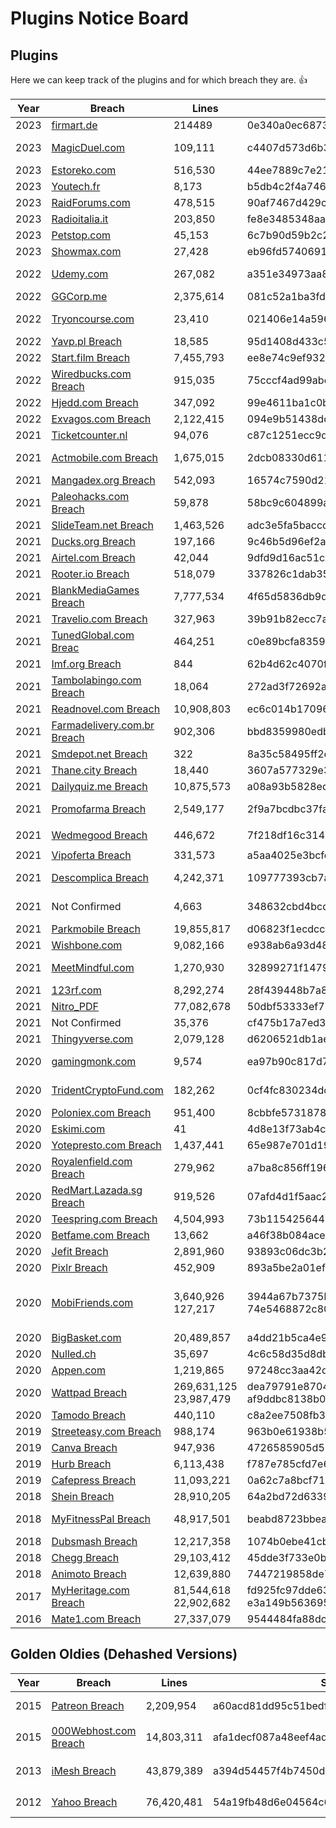 # Plugins Notice Board

## Plugins
Here we can keep track of the plugins and for which breach they are. :+1:

| Year | Breach | Lines | SHA-1 | Filename | Plugin | Kudos |
| ---- | ------ |------ | ----- | -------- | ------ | ----- |
| 2023 | [firmart.de][P_221] | 214489 | 0e340a0ec68737bd2493e40529b25131d9204100 | `Firmart_EP_Dehash - Germany - Firmart.de.txt` | [2023-firmart_de.py] | [Me :)] |
| 2023 | [MagicDuel.com][P_226] | 109,111 | c4407d573d6b3dc5ab3331d2c28d5a245e6a3401 | `MagicalDuel_EP_Dehash.txt` | [2023-magicalduel_com.py] | [Me :)] |
| 2023 | [Estoreko.com][P_219] | 516,530 | 44ee7889c7e211affa74777c65ba763328cc2c42 | `revupas_users.sql` | [2023-estoreko_com.py] | [Me :)] |
| 2023 | [Youtech.fr][P_218] | 8,173 | b5db4c2f4a7463ac7fc88a621176ee376b21b7ba | `youtech.fr.sql` | [2023-youtech_fr.py] | [Me :)] |
| 2023 | [RaidForums.com][P_217] | 478,515 | 90af7467d429c11f3d7d34f934f77ed1fdde96da | `raidforums.com.sql` | [2023-raidforums_com.py] | [Me :)] |
| 2023 | [Radioitalia.it][P_216] | 203,850 | fe8e3485348aa77d832fa6b49ac98f5337b6dc7f | `radioitalia.txt`| [2023-radioitalia_it.py] | [Me :)] |
| 2023 | [Petstop.com][P_215] | 45,153 | 6c7b90d59b2c2610d5f9e617613408fd4be5bb4f | `PETSTOP_FULL.sql` | [2023-petstop_com.py] | [Me :)] |
| 2023 | [Showmax.com][P_213] | 27,428 | eb96fd5740691fc3fe5fd8b1c05f4896ea757f53 | `showmax_28k_parsed.txt` | [2023-showmax_com.py] | [Me :)] |
| 2022 | [Udemy.com][P_223] | 267,082 | a351e34973aa81b90daf575bdfec62bea25b79c5 | `udemy.com 270k.txt` | [2022-udemy_com_270k.py] | [@Reelix] |
| 2022 | [GGCorp.me][P_212] | 2,375,614 | 081c52a1ba3fdd9e1f253747ef04fb13f7e693f5 | `ggcorp.me_august2022.sql` | [2022-ggcorp_me.py] | [Me :)] |
| 2022 | [Tryoncourse.com][P_211] | 23,410 | 021406e14a596bc765a5cc629270a4e45acad8a2 | `tryoncourse.csv` | [2022-tryoncourse_com.py] | [Me :)] |
| 2022 | [Yavp.pl Breach][P_210] | 18,585 | 95d1408d433c5839ade43227f0098cec7e1b9b87 | `yavp.pl_e_p.txt` | [2022-yavp_pl.py] | [Me :)] |
| 2022 | [Start.film Breach][P_207] | 7,455,793 | ee8e74c9ef9322ec67b7eaf14082804cf77fd7af | `data.csv` | [2022-start_film.py] | [Me :)] |
| 2022 | [Wiredbucks.com Breach][P_206] | 915,035 | 75cccf4ad99abca7dde88f3c330152b20b287cb8 | `wiredbucks.com_combo.txt` | [2022-wiredbucks_com.py] | [Me :)] | 
| 2022 | [Hjedd.com Breach][P_205] | 347,092 | 99e4611ba1c0b3786bf991a46c4d9e6c8feb1aef | `Email_pass.txt` | [2022-hjedd_com.py] | [Me :)] |
| 2022 | [Exvagos.com Breach][P_204] | 2,122,415 | 094e9b51438dc32a8f6567d190c3b60eeb524584 | `exvagos.com_users.sql` | [2022-exvagos_com.py] | [Me :)] |
| 2021 | [Ticketcounter.nl][P_222] | 94,076 | c87c1251ecc9d4bad3a5f082337484688420278f | `TicketCounter.nl.csv` | [2021-ticketcounter_nl.py] | [@Reelix] |
| 2021 | [Actmobile.com Breach][P_220] | 1,675,015 | 2dcb08330d61166541af4229ba54cd815919d050 | `ActMobile.com.parsed.txt` | [2021-actmobile_com.py] | [Me :)] |
| 2021 | [Mangadex.org Breach][P_214] | 542,093 | 16574c7590d218214d518e4ac5d29107440f5b36 | `MangaDex.org.txt` | [2021-mangadex_org.py] | [Me :)] |
| 2021 | [Paleohacks.com Breach][P_209] | 59,878 | 58bc9c604899a8a218b60d4daf194d5e6db538d2 | `users.csv` | [2021-paleohacks_com.py] | [Me :)] |
| 2021 | [SlideTeam.net Breach][P_208] | 1,463,526 | adc3e5fa5baccd657be89979da97a4415c1cd33b | `slideteam.net_1.4m_magento_april2020.csv` | [2021-slideteam_net.py] | [Me :)] |
| 2021 | [Ducks.org Breach][P_203] | 197,166 | 9c46b5d96ef2a794f4e33231e028d330a6962dc9 | `ducks.org.txt` | [2021-ducks_org.py] | [Me :)] |
| 2021 | [Airtel.com Breach][P_201] | 42,044 | 9dfd9d16ac51c460e3ee2fd6630648d613e6c068 | `Airtel_Email_pass.txt` | [2021-airtel_com.py] | [Me :)] |
| 2021 | [Rooter.io Breach][P_199] | 518,079 | 337826c1dab3547cd1c528318ca7798ca5ab8aea | `rooter.sql` | [2021-rooter_io.py] | [Me :)] |
| 2021 | [BlankMediaGames Breach][P_198] | 7,777,534 | 4f65d5836db9d7aaad23f9252f70041f0f473a82 | `BlankMediaGames.sql` | [2021-blankmediagames_com.py] | [Me :)] |
| 2021 | [Travelio.com Breach][P_196] | 327,963 | 39b91b82ecc7ad02fe6d04db9eb76c6b3d7f7c0e | `TRAVELIO.csv` | [2021-travelio_com.py] | [Me :)] |
| 2021 | [TunedGlobal.com Breac][P_193] | 464,251 | c0e89bcfa835910c2b0a3ae748995473375d438f | `music_users.sql` | [2021-tunedglobal_com.py] | [Me :)] |
| 2021 | [Imf.org Breach][P_192] | 844 | 62b4d62c4070f7e3c9b31fb68958760d7cc41883 | `imf.org.csv` | [2021-imf_org.py] | [Me :)] |
| 2021 | [Tambolabingo.com Breach][P_191] | 18,064 | 272ad3f72692a7b06013a5827a675b35efae9481 | `tambola_email.txt` | [2021-tambolabingo.com.py] | [Me :)] |
| 2021 | [Readnovel.com Breach][P_190] | 10,908,803 | ec6c014b17096592994cbb82c502d5b8b9694f0f | `Readnovel.com_Dehash.txt` | [2021-readnovel_com.py] | [Me :)] |
| 2021 | [Farmadelivery.com.br Breach][P_189] | 902,306 | bbd8359980edbfe9adc31cf16c67f11bd87d7f95 | `FARMADELIVERY.COM.BR.txt` | [2021-farmadelivery_com.py] | [Me :)] |
| 2021 | [Smdepot.net Breach][P_185] | 322 | 8a35c58495ff2e4920fda189d1024d7d711aa2b3 | `Smdepot.net 2021.sql` | [2021-smdepot_net.py] | [Me :)] |
| 2021 | [Thane.city Breach][P_184] | 18,440 | 3607a577329e3a52a540ee2cc76db3faea589981 | `thane.city - 2021-07-04.txt` | [2021-thane_city.py] | [Me :)] |
| 2021 | [Dailyquiz.me Breach][P_182] | 10,875,573 | a08a93b5828ed61c09863e43e28d0f08a68ed221 | `dailyquiz.me2021.csv` | [2021-dailyquiz_me.py] | [Me :)] |
| 2021 | [Promofarma Breach][P_180] | 2,549,177 | 2f9a7bcdbc37fa6d94700ee22035d93c0cc24657 | `promofarma.com(2021).csv` | [2021-promofarma_com.py] | [Me :)] |
| 2021 | [Wedmegood Breach][P_178] | 446,672 | 7f218df16c31449354ffae70d2cf63e174bbfd45 | `wedmegood_symfony-PROD.backup_Jan_06_21_06-30.sql` | None | [Me :)] |
| 2021 | [Vipoferta Breach][P_177] | 331,573 | a5aa4025e3bcfece9c62a83a7e7b9905edc87ebc | `vip_users_front.csv` | [2021-vipoferta_bg.py] | [Me :)] |
| 2021 | [Descomplica Breach][P_176] | 4,242,371 | 109777393cb7a8a9158fee05b981844663e8420a | `users.sql` | [2021-descomplica_com_br.py] | [Me :)] |
| 2021 | Not Confirmed | 4,663 | 348632cbd4bcdbfabae387d0d8e3cf955f5396c1 | `community_users_202104192144.csv` | [2021-officegenie_co_uk.py] | [Me :)] |
| 2021 | [Parkmobile Breach][P_173] | 19,855,817 | d06823f1ecdccab5aae1ed79db3d2787a16d9f8b | `Parkmobile.us_2021-03-21.9M.csv` | [2021-parkmobile_us.py] | [Me :)] |
| 2021 | [Wishbone.com][P_157] | 9,082,166 | e938ab6a93d48ba64179adcb7871767b8bf0cde4 | `users.sql` | [2021-wishbone_com.py] | [Me :)] |
| 2021 | [MeetMindful.com][P_156] | 1,270,930 | 32899271f14797127fe8e57b13d78237f1b211fb | `mindful` | [2021-meetmindful_com.py] | [Me :)] |
| 2021 | [123rf.com][P_151] | 8,292,274 | 28f439448b7a8237e62847d4df48b95d42c1fec4 | `123rf.com_member.sql` | [2021-123rf_com.py] | [Me :)] |
| 2021 | [Nitro_PDF][P_152] | 77,082,678 | 50dbf53333ef77ef59cd170be4c33931e613b8d9 | `nitrocloud.tsv` | [2021-nitropdf_com.py] | [Me :)] |
| 2021 | Not Confirmed | 35,376 | cf475b17a7ed3fee45d17ccb57763c7a5c99ad9d | `35k_Wish.com_2021_Stranded.txt` | [2021-wish_com.py] | [@leonjza] |
| 2021 | [Thingyverse.com][P_183] | 2,079,128 | d6206521db1aebb8ccc628ee9c6f49142daf5ce4 | `thingiverse.com.sql` | [2020-thingiverse.com.py] | [Me :)] |
| 2020 | [gamingmonk.com][P_225] | 9,574 | ea97b90c817d7d2532370c294002ec66b62de033 | `GaminhMonk_EP_Dehash.txt` | [2020-gamingmonk_com.py] | [@Reelix] |
| 2020 | [TridentCryptoFund.com][P_224] | 182,262 | 0cf4fc830234dce6027753787b264912c8cf30ee | `Trident_EP_Dehash.txt` | [2020-tridentcryptofund_com.py] | [@Reelix] |
| 2020 | [Poloniex.com Breach][P_216] | 951,400 | 8cbbfe5731878aa7a5ee8902dca81ef9c42c77f8 | `Poloniex.com_950k.txt` | [2020-poloniex_com.py] | [Me :)] |
| 2020 | [Eskimi.com][P_202] | 41 | 4d8e13f73ab4c7df3716608f6db9d8f8849531a6 | `eskimi_dehash.txt` | [2020-eskimi_com.py] | [Me :)] |
| 2020 | [Yotepresto.com Breach][P_200] | 1,437,441 | 65e987e701d19ce2b85a8ea2203a0fbe7e18eb71 | `yotepresto_users.csv` | [2020-yotepresto_com.py] | [Me :)] |
| 2020 | [Royalenfield.com Breach][P_197] | 279,962 | a7ba8c856ff1966ca0fee9a835ff660c98806024 | `49.205.181.100.re-node-db.users(royalenfield.com).json` | [2020-royalenfield_com.py] | [Me :)] |
| 2020 | [RedMart.Lazada.sg Breach][P_195] | 919,526 | 07afd4d1f5aac2d142397f779ac26ee9bb2d9c12 | `Redmart.lazada.sg.txt` | [2020-redmart_lazada_sg.py] | [Me :)] |
| 2020 | [Teespring.com Breach][P_187] | 4,504,993 | 73b11542564476ba784756e42f8b0cc97cb7a282 | `teespring.csv` | [2020-teespring_com.py] | [Me :)] |
| 2020 | [Betfame.com Breach][P_186] | 13,662 | a46f38b084ace950b79ba3498f393071d1ce216b | `user.csv` | [2020-betfame_com.py] | [Me :)] |
| 2020 | [Jefit Breach][P_181] | 2,891,960 | 93893c06dc3b29871b058978438d78566e9fad43 | `Jefit(2020).csv` | [2020-jefit_com.py] | [Me :)] |
| 2020 | [Pixlr Breach][P_179] | 452,909 | 893a5be2a01ef7256f679e2ce2a6a4555295bd9d | `pixlr.json` | [2020-pixlr_com.py] | [Me :)] |
| 2020 | [MobiFriends.com][P_161] | 3,640,926<br>127,217 | 3944a67b7375bc15437db8d0c3812eedf7070673<br>74e5468872c80fbc02f7f87bdddd8e582761fc9e | `mobifriends-users.sql`<br>`MobiFriends.com_DataBase.txt` | [2020-mobifriends_com.py]<br>[2020-mobifriends_com1.py] | [Me :)] |
| 2020 | [BigBasket.com][P_160] | 20,489,857 | a4dd21b5ca4e98c82417262f82957005de2db637 | `bb.sql` | [2020-bigbasket_com.py] | [Me :)] |
| 2020 | [Nulled.ch][P_159] | 35,697 | 4c6c58d35d8db2ce974ee8b5264bc8ff6d53c846 | `nulledch.json` | [2020-nulled_ch.py] | [Me :)] |
| 2020 | [Appen.com][P_158] | 1,219,865 | 97248cc3aa42dd3a6bd6b80df88a6d26b630c294 | `Appen.txt` | [2021-appen_com.py] | [Me :)] |
| 2020 | [Wattpad Breach][P_155] | 269,631,125<br>23,987,479 | dea79791e87043a3f76e4d75f33855c7278b0197 <br>af9ddbc8138b013c80c882cb109991bd689c25d1 | `cleaned.csv`<br>`wattpad_24133700_lines.txt` | [2020-wattpad_com.py]<br>[2020-wattpad_com1.py] | [Me :)] |
| 2020 | [Tamodo Breach][P_154] | 440,110 | c8a2ee7508fb3bce0a3aab8a2244757b0540f0c7 | `103.205.96.158.affiliate_master_dev.users.txt` | [2020-tamodo_com.py] | [Me :)] |
| 2019 | [Streeteasy.com Breach][P_194] | 988,174 | 963b0e61938b50bea1a3abb1a6c3cabf2fff40b2 | `streeteasy.sql` | [2019-streeteasy_com.py] | [Me :)] |
| 2019 | [Canva Breach][P_188] | 947,936 | 4726585905d51407b211c1e202cebe9741fcb492 | `Canva.txt` | [2019-canva_com.py] | [Me :)] |
| 2019 | [Hurb Breach][P_174] | 6,113,438 | f787e785cfd7e64f2d170c0a4c66533e75c85df6 | `hotelurbano.sql` | [2019-hurb_com.py] | [Me :)] |
| 2019 | [Cafepress Breach][P_172] | 11,093,221 | 0a62c7a8bcf71773493632feae0926d3bff7c33d | `2019-Cafepress.com 11kk.txt` | [2019-cafepress_com.py] | [Me :)] |
| 2018 | [Shein Breach][P_171] | 28,910,205 | 64a2bd72d6339d947009082d634a2ff97514705d | `2018-Shein.com 30kk.txt` | [2018-shein_com.py] | [Me :)] |
| 2018 | [MyFitnessPal Breach][P_170] | 48,917,501 | beabd8723bbea33982b91e85eb35cceae3e7faee | `2018-myfitnesspal_emailpass_50M.txt` | [2018-myfitnesspal_com.py] | [Me :)] |
| 2018 | [Dubsmash Breach][P_169] | 12,217,358 | 1074b0ebe41cbc38046b2cd8bcdbfbadaff64192 | `2018-Dubsmash.com 12.3kk.txt` | [2018-dubsmash_com.py] | [Me :)] |
| 2018 | [Chegg Breach][P_168] | 29,103,412 | 45dde3f733e0b5430eac5b78d83b1fe07977d88d | `2018-Chegg.com 29kk.txt` | [2018-chegg_com.py] | [Me :)] |
| 2018 | [Animoto Breach][P_167] | 12,639,880 | 7447219858de776719cbe037e5636315d739062b | `2018-Animoto.com 13.3kk.txt` | [2018-animoto_com.py] | [Me :)] |
| 2017 | [MyHeritage.com Breach][P_166] | 81,544,618<br>22,902,682 | fd925fc97dde636c2097ca23e4e59a567e4f006d<br>e3a149b563695ce0bcbf31e02266156bb04b1f97 | `2017-Myheritage.com 81kk.txt`<br>`2017-MyHeritage.com 23kk.txt` | [2017-myheritage_com.py] | [Me :)] |
| 2016 | [Mate1.com Breach][P_165] | 27,337,079 | 9544484fa88dcc6652e5503c0e5296ac7191e39c | `2016-Mate1.com 27.5kk.txt` | [2016-mate1_com.py] | [Me :)] |


## Golden Oldies (Dehashed Versions)
| Year | Breach | Lines | SHA-1 | Filename | Plugin | Kudos |
| ---- | ------ |------ | ----- | -------- | ------ | ----- |
| 2015 | [Patreon Breach][P_150] | 2,209,954 | a60acd81dd95c51bedfc056e4caeda86b70ed0d0 | `patreon.sql` | [2015-patreon_com.py] | [@leonjza] |
| 2015 | [000Webhost.com Breach][P_164] | 14,803,311 | afa1decf087a48eef4adf8f554baf1cbcbbb580c | `2015-000webhost.com 14.8kk.txt` | [2015-000webhost_com.py] | [Me :)] |
| 2013 | [iMesh Breach][P_163] | 43,879,389 | a394d54457f4b7450d3afb348794e6d10f6bcbb5 | `2013-iMesh.com 44kk [+8kk new records].txt` | [2013-imesh_com.py] | [Me :)] |
| 2012 | [Yahoo Breach][P_162] | 76,420,481 | 54a19fb48d6e04564c60788b951041d0ee9c8e7d | `2012-Yahoo.com 77kk.txt` | [2012-yahoo_com.py] | [Me :)] |



[Not Confirmed]: <None://>
[P_150]: <https://haveibeenpwned.com/PwnedWebsites#Patreon>
[P_151]: <https://haveibeenpwned.com/PwnedWebsites#123RF>
[P_152]: <https://haveibeenpwned.com/PwnedWebsites#Nitro>
[P_153]: <None://>
[P_154]: <https://haveibeenpwned.com/PwnedWebsites#Tamodo>
[P_155]: <https://haveibeenpwned.com/PwnedWebsites#Wattpad>
[P_156]: <https://haveibeenpwned.com/PwnedWebsites#MeetMindful>
[P_157]: <https://haveibeenpwned.com/PwnedWebsites#Wishbone2020>
[P_158]: <https://haveibeenpwned.com/PwnedWebsites#Appen>
[P_159]: <https://haveibeenpwned.com/PwnedWebsites#NulledCH>
[P_160]: <https://haveibeenpwned.com/PwnedWebsites#bigbasket>
[P_161]: <https://www.zdnet.com/article/dating-app-mobifriends-silent-on-security-breach-impacting-3-6-million-users/>
[P_162]: <https://en.wikipedia.org/wiki/Yahoo!_data_breaches>
[P_163]: <https://haveibeenpwned.com/PwnedWebsites#iMesh>
[P_164]: <https://haveibeenpwned.com/PwnedWebsites#000webhost>
[P_165]: <https://haveibeenpwned.com/PwnedWebsites#Mate1>
[P_166]: <https://haveibeenpwned.com/PwnedWebsites#MyHeritage>
[P_167]: <https://haveibeenpwned.com/PwnedWebsites#Animoto>
[P_168]: <https://haveibeenpwned.com/PwnedWebsites#Chegg>
[P_169]: <https://haveibeenpwned.com/PwnedWebsites#Dubsmash>
[P_170]: <https://haveibeenpwned.com/PwnedWebsites#MyFitnessPal>
[P_171]: <https://haveibeenpwned.com/PwnedWebsites#SHEIN>
[P_172]: <https://haveibeenpwned.com/PwnedWebsites#CafePress>
[P_173]: <https://haveibeenpwned.com/PwnedWebsites#ParkMobile>
[P_174]: <https://haveibeenpwned.com/PwnedWebsites#Hurb>
[P_175]: <None://>
[P_176]: <https://haveibeenpwned.com/PwnedWebsites#Descomplica>
[P_177]: <None://>
[P_178]: <https://haveibeenpwned.com/PwnedWebsites#WedMeGood>
[P_179]: <https://haveibeenpwned.com/PwnedWebsites#Pixlr>
[P_180]: <https://haveibeenpwned.com/PwnedWebsites#Promofarma>
[P_181]: <https://haveibeenpwned.com/PwnedWebsites#Jefit>
[P_182]: <https://haveibeenpwned.com/PwnedWebsites#DailyQuiz>
[P_183]: <None://>
[P_184]: <https://rfmirror.com/Thread-Reupload-Free-Release-Thane-city-2021-07-04>
[P_185]: <https://rfmirror.com/Thread-SQL-Free-Release-Smdepot-net-2021-07>
[P_186]: <https://rfmirror.com/Thread-Betfame-com-Database-Leak-15k-Userbase>
[P_187]: <https://haveibeenpwned.com/PwnedWebsites#Teespring>
[P_188]: <https://haveibeenpwned.com/PwnedWebsites#Canva>
[P_189]: <None://>
[P_190]: <https://hacknotice.com/2021/06/01/readnovel-com/>
[P_191]: <None://>
[P_192]: <None://>
[P_193]: <None://>
[P_194]: <https://haveibeenpwned.com/PwnedWebsites#StreetEasy>
[P_195]: <https://haveibeenpwned.com/PwnedWebsites#Lazada>
[P_196]: <https://www.riskbasedsecurity.com/2021/12/14/dark-web-roundup-november-2021/>
[P_197]: <https://haveibeenpwned.com/PwnedWebsites#RoyalEnfield>
[P_198]: <https://haveibeenpwned.com/PwnedWebsites#BlankMediaGames>
[P_199]: <https://www.riskbasedsecurity.com/2021/01/25/shinyhunters-wave-3-one-hacker-exposes-over-125-million-credentials/>
[P_200]: <https://haveibeenpwned.com/PwnedWebsites#YoteprestoCom>
[P_201]: <https://www.thetechoutlook.com/news/technology/security/a-recently-leaked-data-from-2021-airtels-data-breach-shows-18k-people-having-same-password/>
[P_202]: <https://haveibeenpwned.com/PwnedWebsites#Eskimi>
[P_203]: <https://haveibeenpwned.com/PwnedWebsites#DucksUnlimited>
[P_204]: <https://breached.to/Thread-ExVagos-Database-Leaked-Download>
[P_205]: <https://breached.to/Thread-hjedd-Database-Leaked-Download>
[P_206]: <https://haveibeenpwned.com/PwnedWebsites#Start>
[P_207]: <None://>
[P_208]: <https://haveibeenpwned.com/PwnedWebsites#SlideTeam>
[P_209]: <https://www.zdnet.com/article/paleohacks-data-leak-exposes-customer-records-password-reset-tokens/>
[P_210]: <None://>
[P_211]: <https://news.kaduu.ch/2022/10/20/popular-north-american-crm-solution-has-been-hacked/>
[P_212]: <https://haveibeenpwned.com/PwnedWebsites#GGCorp>
[P_213]: <https://mybroadband.co.za/news/security/494655-showmax-passwords-for-over-27000-accounts-leaked-online.html>
[P_214]: <https://haveibeenpwned.com/PwnedWebsites#MangaDex>
[P_215]: <None://>
[P_216]: <None://>
[P_217]: <https://haveibeenpwned.com/PwnedWebsites#RaidForums>
[P_218]: <None://>
[P_219]: <None://>
[P_220]: <https://haveibeenpwned.com/PwnedWebsites#ActMobile>
[P_221]: <https://leakbase.io/threads/db-fitmart-de-dutch-fitness-217k-2023-leak.12014/>
[P_222]: <None://>
[P_223]: <None://>
[P_224]: <None://>
[P_225]: <None://>
[P_226]: <https://haveibeenpwned.com/PwnedWebsites#MagicDuel>

[Me :)]: <https://github.com/StingraySA>
[@leonjza]: <https://github.com/leonjza>
[@Reelix]: <https://github.com/Reelix>

[2015-patreon_com.py]: <../parsers/2015-patreon_com.py>
[2021-123rf_com.py]: <../parsers/2021-123rf_com.py>
[2021-nitropdf_com.py]: <../parsers/2021-nitropdf_com.py>
[2021-wish_com.py]: <../parsers/2021-wish_com.py>
[2020-tamodo_com.py]: <../parsers/2020-tamodo_com.py>
[2020-wattpad_com.py]: <../parsers/2020-wattpad_com.py>
[2020-wattpad_com1.py]: <../parsers/2020-wattpad_com1.py>
[2021-meetmindful_com.py]: <../parsers/2021-meetmindful_com.py>
[2021-wishbone_com.py]: <../parsers/2021-wishbone_com.py>
[2021-appen_com.py]: <../parsers/2021-appen_com.py>
[2020-nulled_ch.py]: <../parsers/2020-nulled_ch.py>
[2020-bigbasket_com.py]: <../parsers/2020-bigbasket_com.py>
[2020-mobifriends_com.py]: <../parsers/2020-mobifriends_com.py>
[2020-mobifriends_com1.py]: <../parsers/2020-mobifriends_com1.py>
[2012-yahoo_com.py]: <../parsers/2012-yahoo_com.py>
[2013-imesh_com.py]: <../parsers/2013-imesh_com.py>
[2015-000webhost_com.py]: <../parsers/2015-000webhost_com.py>
[2016-mate1_com.py]: <../parsers/2016-mate1_com.py>
[2017-myheritage_com.py]: <../parsers/2017-myheritage_com.py>
[2018-animoto_com.py]: <../parsers/2018-animoto_com.py>
[2018-chegg_com.py]: <../parsers/2018-chegg_com.py>
[2018-dubsmash_com.py]: <../parsers/2018-dubsmash_com.py>
[2018-myfitnesspal_com.py]: <../parsers/2018-myfitnesspal_com.py>
[2018-shein_com.py]: <../parsers/2018-shein_com.py>
[2019-cafepress_com.py]: <../parsers/2019-cafepress_com.py>
[2021-parkmobile_us.py]: <../parsers/2021-parkmobile_us.py>
[2019-hurb_com.py]: <../parsers/2019-hurb_com.py>
[2021-officegenie_co_uk.py]: <../parsers/2021-officegenie_co_uk.py>
[2021-descomplica_com_br.py]: <../parsers/2021-descomplica_com_br.py>
[2021-vipoferta_bg.py]: <../parsers/2021-vipoferta_bg.py>
[2020-pixlr_com.py]: <../parsers/2020-pixlr_com.py>
[2021-promofarma_com.py]: <../parsers/2021-promofarma_com.py>
[2020-jefit_com.py]: <../parsers/2020-jefit_com.py>
[2021-dailyquiz_me.py]: <../parsers/2021-dailyquiz_me.py>
[2020-thingiverse.com.py]: <../parsers/2020-thingiverse.com.py>
[2021-thane_city.py]: <../parsers/2021-thane_city.py>
[2021-smdepot_net.py]: <../parsers/2021-smdepot_net.py>
[2020-betfame_com.py]: <../parsers/2020-betfame_com.py>
[2020-teespring_com.py]: <../parsers/2020-teespring_com.py>
[2019-canva_com.py]: <../parsers/2019-canva_com.py>
[2021-farmadelivery_com.py]: <../parsers/2021-farmadelivery_com.py>
[2021-readnovel_com.py]: <../parsers/2021-readnovel_com.py>
[2021-tunedglobal_com.py]: <../parsers/2021-tunedglobal_com.py>
[2019-streeteasy_com.py]: <../parsers/2019-streeteasy_com.py>
[2020-redmart_lazada_sg.py]: <../parsers/2020-redmart_lazada_sg.py>
[2021-travelio_com.py]: <../parsers/2021-travelio_com.py>
[2020-royalenfield_com.py]: <../parsers/2020-royalenfield_com.py>
[2021-blankmediagames_com.py]: <../parsers/2021-blankmediagames_com.py>
[2021-rooter_io.py]: <../parsers/2021-rooter_io.py>
[2020-yotepresto_com.py]: <../parsers/2020-yotepresto_com.py>
[2021-airtel_com.py]: <../parsers/2021-airtel_com.py>
[2020-eskimi_com.py]: <../parsers/2020-eskimi_com.py>
[2021-ducks_org.py]: <../parsers/2021-ducks_org.py>
[2022-exvagos_com.py]: <../parsers/2022-exvagos_com.py>
[2022-hjedd_com.py]: <../parsers/2022-hjedd_com.py>
[2022-wiredbucks_com.py]: <../parsers/2022-wiredbucks_com.py>
[2022-start_film.py]: <../parsers/2022-start_film.py>
[2021-slideteam_net.py]: <../parsers/2021-slideteam_net.py>
[2021-paleohacks_com.py]: <../parsers/2021-paleohacks_com.py>
[2022-yavp_pl.py]: <../parsers/2022-yavp_pl.py>
[2022-ggcorp_me.py]: <../parsers/2022-ggcorp_me.py>
[2022-tryoncourse_com.py]: <../parsers/2022-tryoncourse_com.py>
[2021-tambolabingo.com.py]: <../parsers/2021-tambolabingo.com.py>
[2021-imf_org.py]: <../parsers/2021-imf_org.py>
[2023-showmax_com.py]: <../parsers/2023-showmax_com.py>
[2021-mangadex_org.py]: <../parsers/2021-mangadex_org.py>
[2023-petstop_com.py]: <../parsers/2023-petstop_com.py>
[2020-poloniex_com.py]: <../parsers/2020-poloniex_com.py>
[2023-radioitalia_it.py]: <../parsers/2023-radioitalia_it.py>
[2023-raidforums_com.py]: <../parsers/2023-raidforums_com.py>
[2023-youtech_fr.py]: <../parsers/2023-youtech_fr.py>
[2023-estoreko_com.py]: <../parsers/2023-estoreko_com.py>
[2023-firmart_de.py]: <../parsers/2023-firmart_de.py>
[2021-ticketcounter_nl.py]: <../parsers/2021-ticketcounter_nl.py>
[2022-udemy_com_270k.py]: <../parsers/2022-udemy_com_270k.py>
[2020-tridentcryptofund_com.py]: <../parsers/2020-tridentcryptofund_com.py>
[2020-gamingmonk_com.py]: <../2020-gamingmonk_com.py>
[2023-magicduel_com.py]: <../parsers/2023-magicduel_com.py>
